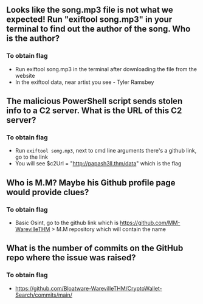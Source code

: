 ## Looks like the song.mp3 file is not what we expected! Run "exiftool song.mp3" in your terminal to find out the author of the song. Who is the author? 

### To obtain flag
- Run exiftool song.mp3 in the terminal after downloading the file from the website
- In the exiftool data, near artist you see - Tyler Ramsbey

## The malicious PowerShell script sends stolen info to a C2 server. What is the URL of this C2 server?

### To obtain flag
- Run ` exiftool somg.mp3 `, next to cmd line arguments there's a github link, go to the link
- You will see  $c2Url = "http://papash3ll.thm/data" which is the flag

## Who is M.M? Maybe his Github profile page would provide clues?

### To obtain flag

- Basic Osint, go to the github link which is https://github.com/MM-WarevilleTHM > M.M repository which will contain the name

## What is the number of commits on the GitHub repo where the issue was raised?


### To obtain flag
- https://github.com/Bloatware-WarevilleTHM/CryptoWallet-Search/commits/main/
